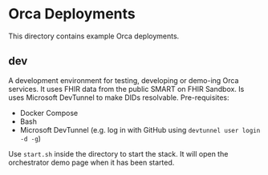 # Orca Deployments
This directory contains example Orca deployments.

## dev
A development environment for testing, developing or demo-ing Orca services. It uses FHIR data from the public SMART on FHIR Sandbox.
Is uses Microsoft DevTunnel to make DIDs resolvable.
Pre-requisites:
- Docker Compose
- Bash
- Microsoft DevTunnel (e.g. log in with GitHub using `devtunnel user login -d -g`)

Use `start.sh` inside the directory to start the stack. It will open the orchestrator demo page when it has been started.
